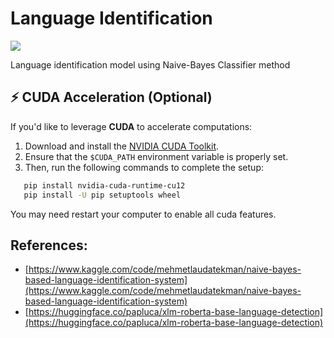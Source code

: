 # Language Identification

<a target="_blank" href="https://cookiecutter-data-science.drivendata.org/">
    <img src="https://img.shields.io/badge/CCDS-Project%20template-328F97?logo=cookiecutter" />
</a>

Language identification model using Naive-Bayes Classifier method

## ⚡ CUDA Acceleration (Optional)

If you'd like to leverage **CUDA** to accelerate computations:

1. Download and install the [NVIDIA CUDA Toolkit](https://developer.nvidia.com/cuda-downloads).
2. Ensure that the `$CUDA_PATH` environment variable is properly set.
3. Then, run the following commands to complete the setup:

```bash
   pip install nvidia-cuda-runtime-cu12
   pip install -U pip setuptools wheel
```

You may need restart your computer to enable all cuda features.


## References:
- [https://www.kaggle.com/code/mehmetlaudatekman/naive-bayes-based-language-identification-system](https://www.kaggle.com/code/mehmetlaudatekman/naive-bayes-based-language-identification-system)
- [https://huggingface.co/papluca/xlm-roberta-base-language-detection](https://huggingface.co/papluca/xlm-roberta-base-language-detection)